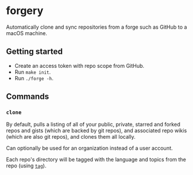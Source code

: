 # forgery

Automatically clone and sync repositories from a forge such as GitHub to a macOS machine.

## Getting started

- Create an access token with repo scope from GitHub.
- Run `make init`.
- Run `./forge -h`.

## Commands

###  `clone`

By default, pulls a listing of all of your public, private, starred and forked repos and gists (which are backed by git repos), and associated repo wikis (which are also git repos), and clones them all locally.

Can optionally be used for an organization instead of a user account.

Each repo's directory will be tagged with the language and topics from the repo (using [`tag`](https://github.com/jdberry/tag)).

